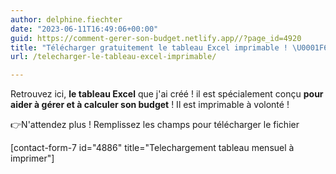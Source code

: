 ```yaml
---
author: delphine.fiechter
date: "2023-06-11T16:49:06+00:00"
guid: https://comment-gerer-son-budget.netlify.app//?page_id=4920
title: "Télécharger gratuitement le tableau Excel imprimable ! \U0001F60D"
url: /telecharger-le-tableau-excel-imprimable/

---
```

Retrouvez ici, **le tableau Excel** que j'ai créé ! il est spécialement conçu **pour aider à gérer et à calculer son budget** ! Il est imprimable à volonté !

👉N'attendez plus ! Remplissez les champs pour télécharger le fichier

\[contact-form-7 id="4886" title="Telechargement tableau mensuel à imprimer"\]
